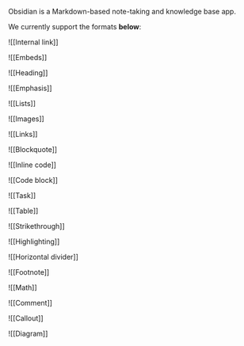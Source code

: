 Obsidian is a Markdown-based note-taking and knowledge base app. 

We currently support the formats **below**:

![[Internal link]]

![[Embeds]]

![[Heading]]

![[Emphasis]]

![[Lists]]

![[Images]]

![[Links]]

![[Blockquote]]

![[Inline code]]

![[Code block]]

![[Task]]

![[Table]]

![[Strikethrough]]

![[Highlighting]]

![[Horizontal divider]]

![[Footnote]]

![[Math]]

![[Comment]]

![[Callout]]

![[Diagram]]


